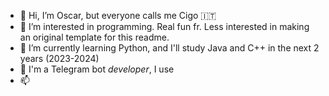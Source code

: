 - 👋 Hi, I’m Oscar, but everyone calls me Cigo 🇮🇹
- 👀 I’m interested in programming. Real fun fr. Less interested in making an original template for this readme.
- 🌱 I’m currently learning Python, and I'll study Java and C++ in the next 2 years (2023-2024)
- 🤖 I'm a Telegram bot *developer*, I use 
- 📫 
